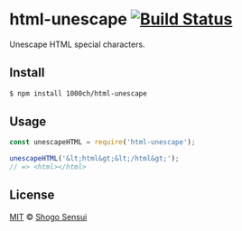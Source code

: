 # html-unescape [![Build Status](https://travis-ci.org/1000ch/html-unescape.svg?branch=master)](https://travis-ci.org/1000ch/html-unescape)

Unescape HTML special characters.

## Install

```sh
$ npm install 1000ch/html-unescape
```

## Usage

```javascript
const unescapeHTML = require('html-unescape');

unescapeHTML('&lt;html&gt;&lt;/html&gt;');
// => <html></html>
```

## License

[MIT](https://1000ch.mit-license.org) © [Shogo Sensui](https://github.com/1000ch)
